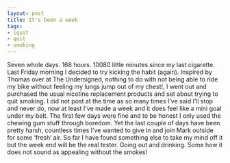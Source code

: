```yaml
---
layout: post
title: It's been a week
tags:
- iquit
- quit
- smoking
---
```


Seven whole days. 168 hours. 10080 little minutes since my last cigarette. Last Friday morning I decided to try kicking the habit (again). Inspired by Thomas over at The Undersigned, nothing to do with not being able to ride my bike without feeling my lungs jump out of my chest!, I went out and purchased the usual nicotine replacement products and set about trying to quit smoking. I did not post at the time as so many times I’ve said I’ll stop and never do, now at least I’ve made a week and it does feel like a mini goal under my belt. The first few days were fine and to be honest I only used the chewing gum stuff through boredom. Yet the last couple of days have been pretty harsh, countless times I’ve wanted to give in and join Mark outside for some ‘fresh’ air. So far I have found something else to take my mind off it but the week end will be the real tester. Going out and drinking. Some how it does not sound as appealing without the smokes!
